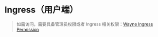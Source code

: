 # Ingress（用户端）

> 如需访问，需要具备管理员权限或者 Ingress 相关权限：[Wayne Ingress Permission](../dev/permission.md#ingress)
